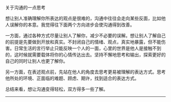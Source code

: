 关于沟通的一点思考

想让别人准确理解你所表达的观点是很难的，沟通中往往会走向某些反面，比如他人误解你的本意。我觉得往下面两个方向进步会使沟通得到改善。

一方面，通过各种方式尽量让别人了解你，减少不必要的误解。想让别人了解自己的前提是先要做到开放和真实。不封闭自己的情绪、观点，真实地暴露，但不能伤害。日常生活的言行举止只能反映一个人的一面，心里的世界是他人是接触不到的，这时候就需要载体将你的心情传达出去。坚持不懈地思考和输出，探索更好的自己的同时让别人也更了解你。

另一方面，在表述观点前，先站在他人的角度去思考更易被理解的表达方式。思考他所处的环境、正面临的难题、顾虑、期许，找到适合的表达方式。

总结来看，想让沟通变得轻松，双方得多一些了解。

---

